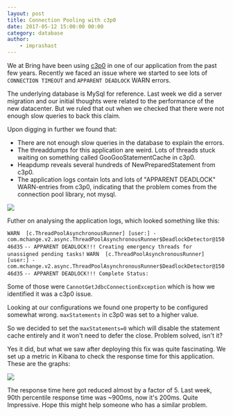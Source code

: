 ```yaml
---
layout: post
title: Connection Pooling with c3p0
date: 2017-05-12 15:00:00 00:00
category: database
author:
    - imprashast
---
```


We at Bring have been using [c3p0](http://www.mchange.com/projects/c3p0/) in one of our application from the past few years. Recently we faced an issue where we started to see lots of `CONNECTION TIMEOUT` and `APPARENT DEADLOCK` WARN errors.

The underlying database is MySql for reference. Last week we did a server migration and our initial thoughts were related to the performance of the new datacenter. But we ruled that out when we checked that there were not enough slow queries to back this claim.

Upon digging in further we found that:
 
- There are not enough slow queries in the database to explain the errors.
- The threaddumps for this application are weird. Lots of threads stuck waiting on something called GooGooStatementCache in c3p0.
- Heapdump reveals several hundreds of NewPreparedStatement from c3p0.
- The application logs contain lots and lots of "APPARENT DEADLOCK" WARN-entries from c3p0, indicating that the problem comes from the connection pool library, not mysql.

<img src="{{ site.baseurl }}/img/heap_dump_c3p0.png" />

Futher on analysing the application logs, which looked something like this:

`WARN  [c.ThreadPoolAsynchronousRunner] [user:] -`
`com.mchange.v2.async.ThreadPoolAsynchronousRunner$DeadlockDetector@15046d35`
`-- APPARENT DEADLOCK!!! Creating emergency threads for unassigned pending tasks!`
`WARN  [c.ThreadPoolAsynchronousRunner] [user:] -`
`com.mchange.v2.async.ThreadPoolAsynchronousRunner$DeadlockDetector@15046d35` 
`-- APPARENT DEADLOCK!!! Complete Status:`

Some of those were `CannotGetJdbcConnectionException` which is how we identified it was a c3p0 issue. 

Looking at our configurations we found one property to be configured somewhat wrong. `maxStatements` in c3p0 was set to a higher value.

So we decided to set the `maxStatements=0` which will disable the statement cache entirely and it won't need to defer the close. Problem solved, isn't it?

Yes it did, but what we saw after deploying this fix was quite fascinating. We set up a metric in Kibana to check the response time for this application. These are the graphs:

<img src="{{ site.baseurl }}/img/response_time_graphs_c3p0.png" />

The response time here got reduced almost by a factor of 5. Last week, 90th percentile response time was ~900ms, now it's 200ms. Quite Impressive. Hope this might help someone who has a similar problem.

